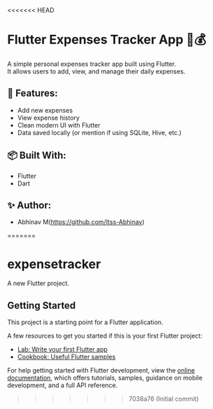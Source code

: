 <<<<<<< HEAD
# Flutter Expenses Tracker App 📱💰

A simple personal expenses tracker app built using Flutter.  
It allows users to add, view, and manage their daily expenses.

## 📌 Features:
- Add new expenses
- View expense history
- Clean modern UI with Flutter
- Data saved locally (or mention if using SQLite, Hive, etc.)

## 📦 Built With:
- Flutter
- Dart

## ✨ Author:
- Abhinav M(https://github.com/Itss-Abhinav)


=======
# expensetracker

A new Flutter project.

## Getting Started

This project is a starting point for a Flutter application.

A few resources to get you started if this is your first Flutter project:

- [Lab: Write your first Flutter app](https://docs.flutter.dev/get-started/codelab)
- [Cookbook: Useful Flutter samples](https://docs.flutter.dev/cookbook)

For help getting started with Flutter development, view the
[online documentation](https://docs.flutter.dev/), which offers tutorials,
samples, guidance on mobile development, and a full API reference.
>>>>>>> 7038a76 (Initial commit)
